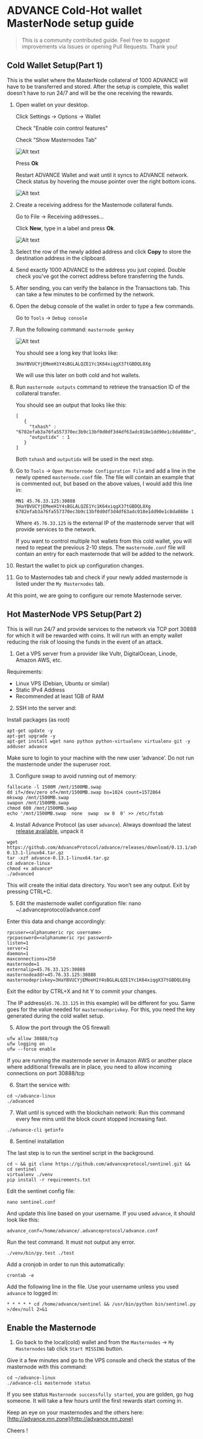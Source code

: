 # ADVANCE Cold-Hot wallet MasterNode setup guide

> This is a community contributed guide. Feel free to suggest improvements via Issues or opening Pull Requests. Thank you!

## **Cold** Wallet Setup(Part 1)

This is the wallet where the MasterNode collateral of 1000 ADVANCE will have to be transferred and stored. After the setup is complete, this wallet doesn't have to run 24/7 and will be the one receiving the rewards.

1. Open wallet on your desktop.

   Click Settings -> Options -> Wallet
   
   Check "Enable coin control features"
   
   Check "Show Masternodes Tab"
   
   ![Alt text](https://github.com/tech1e/cold-hot-advance/blob/master/EnableFeatures.png "Wallet Settings")
   
   Press **Ok** 
   
   Restart ADVANCE Wallet and wait until it syncs to ADVANCE network. Check status by hovering the mouse pointer over the right bottom icons.
   
   ![Alt text](https://github.com/tech1e/cold-hot-advance/blob/master/WalletRestartAndSync.png "Wallet Status")

2. Create a receiving address for the Masternode collateral funds.

   Go to File -> Receiving addresses...
   
   Click **New**, type in a label and press **Ok**.
   
   ![Alt text](https://github.com/tech1e/cold-hot-advance/blob/master/ReceivingAddressesNewAddress.png "Receiving Address")

3. Select the row of the newly added address and click **Copy** to store the destination address in the clipboard.
4. Send exactly 1000 ADVANCE to the address you just copied. Double check you've got the correct address before transferring the funds.
5. After sending, you can verify the balance in the Transactions tab. This can take a few minutes to be confirmed by the network.
6. Open the debug console of the wallet in order to type a few commands. 

   Go to `Tools` -> `Debug console`
   
7. Run the following command: `masternode genkey`

   ![Alt text](https://github.com/tech1e/cold-hot-advance/blob/master/GenKey.png "Masternode Key")

   You should see a long key that looks like:
   ```
   3HaYBVUCYjEMeeH1Y4sBGLALQZE1Yc1K64xiqgX37tGBDQL8Xg
   ```
   We will use this later on both cold and hot wallets.

8. Run `masternode outputs` command to retrieve the transaction ID of the collateral transfer.

   You should see an output that looks like this:
   ```
   [
      {
        "txhash" : "6782efab3a76fa557370ec3b9c13bf0d0df3d4df63adc018e1dd90e1c8da088e",
        "outputidx" : 1
      }
   ]
   ```

   Both `txhash` and `outputidx` will be used in the next step.

9. Go to `Tools` -> `Open Masternode Configuration File` and add a line in the newly opened `masternode.conf` file. The file will contain an example that is commented out, but based on the above values, I would add this line in:
   ```
   MN1 45.76.33.125:30888 3HaYBVUCYjEMeeH1Y4sBGLALQZE1Yc1K64xiqgX37tGBDQL8Xg 6782efab3a76fa557370ec3b9c13bf0d0df3d4df63adc018e1dd90e1c8da088e 1
   ```
   Where `45.76.33.125` is the external IP of the masternode server that will provide services to the network.
   
   If you want to control multiple hot wallets from this cold wallet, you will need to repeat the previous 2-10 steps. The `masternode.conf` file will contain an entry for each masternode that will be added to the network.

10. Restart the wallet to pick up configuration changes.
11. Go to Masternodes tab and check if your newly added masternode is listed under the `My Masternodes` tab.

At this point, we are going to configure our remote Masternode server.



## **Hot** MasterNode VPS Setup(Part 2)

This is will run 24/7 and provide services to the network via TCP port 30888 for which it will be rewarded with coins. It will run with an empty wallet reducing the risk of loosing the funds in the event of an attack.

1. Get a VPS server from a provider like Vultr, DigitalOcean, Linode, Amazon AWS, etc. 

Requirements:
 * Linux VPS (Debian, Ubuntu or similar)
 * Static IPv4 Address
 * Recommended at least 1GB of RAM 


2. SSH into the server and:

Install packages (as root)
```
apt-get update -y
apt-get upgrade -y
apt-get install wget nano python python-virtualenv virtualenv git -y
adduser advance
```
Make sure to login to your machine with the new user ‘advance’. Do not run the masternode under
the superuser root.

3. Configure swap to avoid running out of memory:
```
fallocate -l 1500M /mnt/1500MB.swap
dd if=/dev/zero of=/mnt/1500MB.swap bs=1024 count=1572864
mkswap /mnt/1500MB.swap
swapon /mnt/1500MB.swap
chmod 600 /mnt/1500MB.swap
echo '/mnt/1500MB.swap  none  swap  sw 0  0' >> /etc/fstab
```

4. Install Advance Protocol (as user `advance`). Always download the latest [release available](https://github.com/AdvanceProtocol/advance/releases), unpack it
```
wget https://github.com/AdvanceProtocol/advance/releases/download/0.13.1/advance-0.13.1-linux64.tar.gz
tar -xzf advance-0.13.1-linux64.tar.gz
cd advance-linux
chmod +x advance*
./advanced
```
This will create the initial data directory. You won’t see any output. Exit by pressing CTRL+C.

5. Edit the masternode wallet configuration file:
nano ~/.advanceprotocol/advance.conf

Enter this data and change accordingly:
```
rpcuser=<alphanumeric rpc username>
rpcpassword=<alphanumeric rpc password>
listen=1
server=1
daemon=1
maxconnections=250
masternode=1
externalip=45.76.33.125:30888
masternodeaddr=45.76.33.125:30888
masternodeprivkey=3HaYBVUCYjEMeeH1Y4sBGLALQZE1Yc1K64xiqgX37tGBDQL8Xg
```
Exit the editor by CTRL+X and hit Y to commit your changes.

The IP address(`45.76.33.125` in this example) will be different for you.
Same goes for the value needed for `masternodeprivkey`. For this, you need the key generated during the cold wallet setup.

5. Allow the port through the OS firewall:
```
ufw allow 30888/tcp
ufw logging on
ufw --force enable
```
If you are running the masternode server in Amazon AWS or another place where additional firewalls are in place, you need to allow incoming connections on port 30888/tcp

6. Start the service with:
```
cd ~/advance-linux
./advanced
```

7. Wait until is synced with the blockchain network:
Run this command every few mins until the block count stopped increasing fast.
```
./advance-cli getinfo
``` 
8. Sentinel installation

The last step is to run the sentinel script in the background.

```
cd ~ && git clone https://github.com/advanceprotocol/sentinel.git && cd sentinel
virtualenv ./venv
pip install -r requirements.txt
```

Edit the sentinet config file:
```
nano sentinel.conf
```
And update this line based on your username. If you used `advance`, it should look like this:
```
advance_conf=/home/advance/.advanceprotocol/advance.conf
```

Run the test command. It must not output any error.
```
./venv/bin/py.test ./test
```

Add a cronjob in order to run this automatically:
``` 
crontab -e
```
Add the following line in the file. Use your username unless you used `advance` to logged in:
```
* * * * * cd /home/advance/sentinel && /usr/bin/python bin/sentinel.py >/dev/null 2>&1
```


## Enable the Masternode

1. Go back to the local(cold) wallet and from the `Masternodes` -> `My Masternodes` tab click `Start MISSING` button.

Give it a few minutes and go to the VPS console and check the status of the masternode with this command:

```
cd ~/advance-linux
./advance-cli masternode status
```

If you see status `Masternode successfully started`, you are golden, go hug someone.
It will take a few hours until the first rewards start coming in.

Keep an eye on your masternodes and the others here: [http://advance.mn.zone](http://advance.mn.zone)

Cheers !

